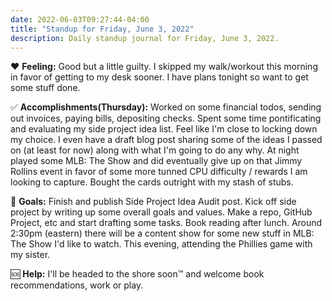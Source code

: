 ```yaml
---
date: 2022-06-03T09:27:44-04:00
title: "Standup for Friday, June 3, 2022"
description: Daily standup journal for Friday, June 3, 2022.
---
```


❤️ **Feeling:** Good but a little guilty. I skipped my walk/workout this morning in favor of getting to my desk sooner. I have plans tonight so want to get some stuff done.

✅ **Accomplishments(Thursday):** Worked on some financial todos, sending out invoices, paying bills, depositing checks. Spent some time pontificating and evaluating my side project idea list. Feel like I'm close to locking down my choice. I even have a draft blog post sharing some of the ideas I passed on (at least for now) along with what I'm going to do any why. At night played some MLB: The Show and did eventually give up on that Jimmy Rollins event in favor of some more tunned CPU difficulty / rewards I am looking to capture. Bought the cards outright with my stash of stubs.

🥅 **Goals:** Finish and publish Side Project Idea Audit post. Kick off side project by writing up some overall goals and values. Make a repo, GitHub Project, etc and start drafting some tasks. Book reading after lunch. Around 2:30pm (eastern) there will be a content show for some new stuff in MLB: The Show I'd like to watch. This evening, attending the Phillies game with my sister.

🆘 **Help:** I'll be headed to the shore soon™ and welcome book recommendations, work or play.
